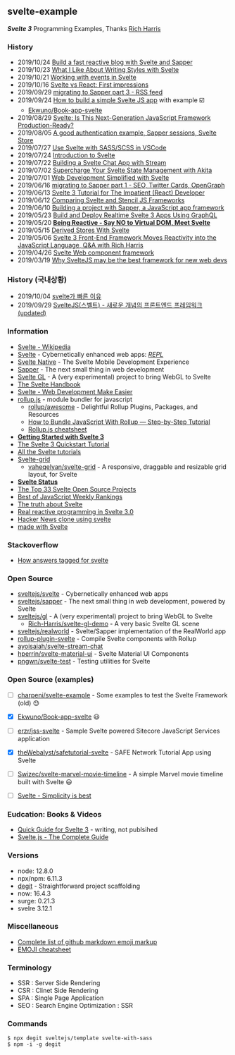 ## svelte-example
***Svelte 3*** Programming Examples, 
Thanks [Rich Harris](https://github.com/Rich-Harris)


### History
- 2019/10/24 [Build a fast reactive blog with Svelte and Sapper](https://www.creativebloq.com/how-to/svelte-and-sapper)
- 2019/10/23 [What I Like About Writing Styles with Svelte](https://css-tricks.com/what-i-like-about-writing-styles-with-svelte/)
- 2019/10/21 [Working with events in Svelte](https://flaviocopes.com/svelte-events/)
- 2019/10/16 [Svelte vs React: First impressions](https://medium.com/javascript-in-plain-english/svelte-vs-react-first-impression-1ce5d3ee6889)
- 2019/09/29 [migrating to Sapper part 3 - RSS feed](https://lacourt.dev/2019/06/29)
- 2019/09/24 [How to build a simple Svelte JS app](https://blog.logrocket.com/how-to-build-a-simple-svelte-js-app/) with example ☑️
    - [Ekwuno/Book-app-svelte](https://github.com/Ekwuno/Book-app-svelte)
- 2019/08/29 [Svelte: Is This Next-Generation JavaScript Framework Production-Ready?](https://www.credera.com/blog/technology-solutions/svelte-is-this-next-generation-javascript-framework-production-ready/)
- 2019/08/05 [A good authentication example, Sapper sessions, Svelte Store](https://www.nielsvandermolen.com/authentication-example-svelte-sapper/)
- 2019/07/27 [Use Svelte with SASS/SCSS in VSCode](https://daveceddia.com/svelte-with-sass-in-vscode/)
- 2019/07/24 [Introduction to Svelte](https://daveceddia.com/svelte-intro/)
- 2019/07/22 [Building a Svelte Chat App with Stream](https://getstream.io/blog/building-a-svelte-chat-app-with-stream/)
- 2019/07/02 [Supercharge Your Svelte State Management with Akita](https://netbasal.com/supercharge-your-svelte-state-management-with-akita-f1f9de5ef43d)
- 2019/07/01 [Web Development Simplified with Svelte](https://objectcomputing.com/resources/publications/sett/july-2019-web-dev-simplified-with-svelte)
- 2019/06/16 [migrating to Sapper part 1 - SEO, Twitter Cards, OpenGraph](https://lacourt.dev/2019/06/16)
- 2019/06/13 [Svelte 3 Tutorial for The Impatient (React) Developer](https://www.valentinog.com/blog/svelte/)
- 2019/06/12 [Comparing Svelte and Stencil JS Frameworks](https://pianomanfrazier.com/post/comparing-svelte-stencil/)
- 2019/06/10 [Building a project with Sapper, a JavaScript app framework](https://www.merixstudio.com/blog/project-sapper-javascript-framework/)
- 2019/05/23 [Build and Deploy Realtime Svelte 3 Apps Using GraphQL](https://blog.hasura.io/build-and-deploy-svelte-js-3-apps-using-graphql/)
- 2019/05/20 [**Being Reactive - Say NO to Virtual DOM, Meet Svelte**](https://blog.greenroots.info/being-reactive-say-no-to-virtual-dom-meet-svelte-cjvw4nd6c002mezs127jwt4nb)
- 2019/05/15 [Derived Stores With Svelte](https://tj.ie/derived-stores-with-svelte/)
- 2019/05/06 [Svelte 3 Front-End Framework Moves Reactivity into the JavaScript Language, Q&A with Rich Harris](https://www.infoq.com/news/2019/05/svelte-3-interview-rich-harris/)
- 2019/04/26 [Svelte Web component framework](https://forum.safedev.org/t/svelte-web-component-framework/2483)
- 2019/03/19 [Why SvelteJS may be the best framework for new web devs](https://dev.to/bholmesdev/why-sveltejs-may-be-the-best-framework-for-new-web-devs-205i)


### History (국내상황)
- 2019/10/04 [svelte가 빠른 이유](https://velog.io/@vnthf/svelte%EA%B0%80-%EB%B9%A0%EB%A5%B8-%EC%9D%B4%EC%9C%A0)
- 2019/09/29 [SvelteJS(스벨트) - 새로운 개념의 프론트엔드 프레임워크(updated)](https://heropy.blog/2019/09/29/svelte/)


### Information
- [Svelte - Wikipedia](https://en.wikipedia.org/wiki/Svelte)
- [Svelte](https://svelte.dev/) - Cybernetically enhanced web apps: [*REPL*](https://svelte.dev/repl)
- [Svelte Native](https://svelte-native.technology/) - The Svelte Mobile Development Experience
- [Sapper](https://sapper.svelte.dev/) - The next small thing in web development
- [Svelte GL](https://github.com/sveltejs/gl) - A (very experimental) project to bring WebGL to Svelte
- [The Svelte Handbook](https://www.freecodecamp.org/news/the-svelte-handbook/)
- [Svelte - Web Development Make Easier](http://mvolkmann.github.io/programming/svelte-article/svelte-article.pdf)
- [rollup.js](https://rollupjs.org) - module bundler for javascript
    - [rollup/awesome](https://github.com/rollup/awesome) - Delightful Rollup Plugins, Packages, and Resources
    - [How to Bundle JavaScript With Rollup — Step-by-Step Tutorial](https://lengstorf.com/learn-rollup-js/)
    - [Rollup.js cheatsheet](https://devhints.io/rollup)
- [**Getting Started with Svelte 3**](https://alligator.io/svelte/getting-started-with-svelte/)
- [The Svelte 3 Quickstart Tutorial](https://codingthesmartway.com/the-svelte-3-quickstart-tutorial/)
- [All the Svelte tutorials](https://flaviocopes.com/tags/svelte/)
- [Svelte-grid](https://svelte-grid.now.sh/)
    - [vaheqelyan/svelte-grid](https://github.com/vaheqelyan/svelte-grid) - A responsive, draggable and resizable grid layout, for Svelte
- [**Svelte Status**](http://www.sveltestatus.com/)
- [The Top 33 Svelte Open Source Projects](https://awesomeopensource.com/projects/svelte)
- [Best of JavaScript Weekly Rankings](https://weekly.bestofjs.org/)
- [The truth about Svelte](https://gist.github.com/Rich-Harris/0f910048478c2a6505d1c32185b61934)
- [Real reactive programming in Svelte 3.0](https://weekly-geekly.github.io/articles/453458/index.html)
- [Hacker News clone using svelte](https://hn.svelte.dev/top/1)
- [made with Svelte](https://madewithsvelte.com/)


### Stackoverflow
- [How answers tagged for svelte](https://stackoverflow.com/tags/svelte/hot?filter=month)


### Open Source
- [sveltejs/svelte](https://github.com/sveltejs/svelte) - Cybernetically enhanced web apps
- [sveltejs/sapper](https://github.com/sveltejs/sapper) - The next small thing in web development, powered by Svelte
- [sveltejs/gl](https://github.com/sveltejs/gl) - A (very experimental) project to bring WebGL to Svelte
    - [Rich-Harris/svelte-gl-demo](https://github.com/Rich-Harris/svelte-gl-demo) - A very basic Svelte GL scene
- [sveltejs/realworld](https://github.com/sveltejs/realworld) - Svelte/Sapper implementation of the RealWorld app
- [rollup-plugin-svelte](https://github.com/rollup/rollup-plugin-svelte) - Compile Svelte components with Rollup
- [ayoisaiah/svelte-stream-chat](https://github.com/ayoisaiah/svelte-stream-chat)
- [hperrin/svelte-material-ui](https://github.com/hperrin/svelte-material-ui) - Svelte Material UI Components
- [pngwn/svelte-test](https://github.com/pngwn/svelte-test) - Testing utilities for Svelte


### Open Source (examples)
- [ ] [charpeni/svelte-example](https://github.com/charpeni/svelte-example) - Some examples to test the Svelte Framework (old) 😓
- [x] [Ekwuno/Book-app-svelte](https://github.com/Ekwuno/Book-app-svelte) 😃
- [ ] [erzr/jss-svelte](https://github.com/erzr/jss-svelte) - Sample Svelte powered Sitecore JavaScript Services application
- [x] [theWebalyst/safetutorial-svelte](https://github.com/theWebalyst/safetutorial-svelte) - SAFE Network Tutorial App using Svelte
- [ ] [Swizec/svelte-marvel-movie-timeline](https://github.com/Swizec/svelte-marvel-movie-timeline) - A simple Marvel movie timeline built with Svelte 😃
- [ ] [Svelte - Simplicity is best](https://dev.to/dbshanks/svelte-simplicity-is-best-1e5h)


### Eudcation: Books & Videos
- [Quick Guide for Svelte 3](https://leanpub.com/sveltequickguide) - writing, not publsihed
- [Svelte.js - The Complete Guide](https://www.udemy.com/course/sveltejs-the-complete-guide/)


### Versions
- node: 12.8.0
- npx/npm: 6.11.3
- [degit](https://github.com/Rich-Harris/degit) - Straightforward project scaffolding
- now: 16.4.3
- surge: 0.21.3
- svelre 3.12.1


### Miscellaneous
- [Complete list of github markdown emoji markup](https://gist.github.com/rxaviers/7360908)
- [EMOJI cheatsheet](https://gist.github.com/roachhd/1f029bd4b50b8a524f3c)


### Terminology
- SSR : Server Side Rendering
- CSR : Clinet Side Rendering
- SPA : Single Page Application
- SEO : Search Engine Optimization : SSR

### Commands
```
$ npx degit sveltejs/template svelte-with-sass
$ npm -i -g degit
```
